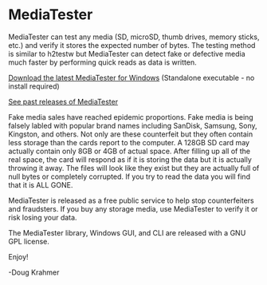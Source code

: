 # MediaTester
MediaTester can test any media (SD, microSD, thumb drives, memory sticks, etc.) and verify it stores the expected number of bytes. The testing method is similar to h2testw but MediaTester can detect fake or defective media much faster by performing quick reads as data is written.

[Download the latest MediaTester for Windows](https://github.com/dkrahmer/MediaTester/releases/latest/download/MediaTester.exe) (Standalone executable - no install required)

[See past releases of MediaTester](https://github.com/dkrahmer/MediaTester/releases)

Fake media sales have reached epidemic proportions. Fake media is being falsely labled with popular brand names including SanDisk, Samsung, Sony, Kingston, and others. Not only are these counterfeit but they often contain less storage than the cards report to the computer. A 128GB SD card may actually contain only 8GB or 4GB of actual space. After filling up all of the real space, the card will respond as if it is storing the data but it is actually throwing it away. The files will look like they exist but they are actually full of null bytes or completely corrupted. If you try to read the data you will find that it is ALL GONE.

MediaTester is released as a free public service to help stop counterfeiters and fraudsters. If you buy any storage media, use MediaTester to verify it or risk losing your data.

The MediaTester library, Windows GUI, and CLI are released with a GNU GPL license.

Enjoy!

-Doug Krahmer
